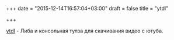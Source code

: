 +++
date = "2015-12-14T16:57:04+03:00"
draft = false
title = "ytdl"

+++

<p><a href="https://github.com/otium/ytdl">ytdl</a>&nbsp;- Либа и консольная тулза для скачивания видео с ютуба.</p>

